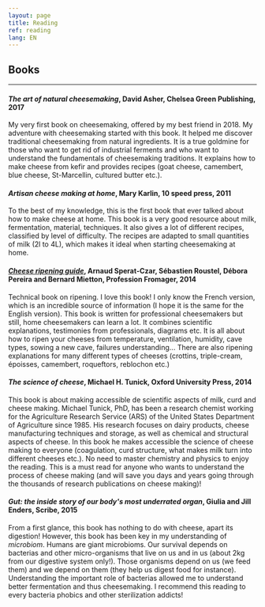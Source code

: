 ```yaml
---
layout: page
title: Reading
ref: reading
lang: EN
---
```


## Books
---

#### *The art of natural cheesemaking*, David Asher, Chelsea Green Publishing, 2017

My very first book on cheesemaking, offered by my best friend in 2018. 
My adventure with cheesemaking started with this book. It helped me discover traditional cheesemaking from natural ingredients. 
It is a true goldmine for those who want to get rid of industrial ferments and who want to understand the fundamentals of cheesemaking traditions. 
It explains how to make cheese from kefir and provides recipes (goat cheese, camembert, blue cheese, St-Marcellin, cultured butter etc.).

#### *Artisan cheese making at home*, Mary Karlin, 10 speed press, 2011

To the best of my knowledge, this is the first book that ever talked about how to make cheese at home. 
This book is a very good resource about milk, fermentation, material, techniques. It also gives a lot of different recipes, classified by level of difficulty. 
The recipes are adapted to small quantities of milk (2l to 4L), which makes it ideal when starting cheesemaking at home.

#### *[Cheese ripening guide](https://www.professionfromager.com/vpc-guide-va/)*, Arnaud Sperat-Czar, Sébastien Roustel, Débora Pereira and Bernard Mietton, Profession Fromager, 2014

Technical book on ripening. I love this book! I only know the French version, which is an incredible source of information (I hope it is the same for the English version).
This book is written for professional cheesemakers but still, home cheesemakers can learn a lot.
It combines scientific explanations, testimonies from professionals, diagrams etc.
It is all about how to ripen your cheeses from temperature, ventilation, humidity, cave types, sowing a new cave, failures understanding...
There are also ripening explanations for many different types of cheeses (crottins, triple-cream, époisses, camembert, roqueftors, reblochon etc.)

#### *The science of cheese*, Michael H. Tunick, Oxford University Press, 2014

This book is about making accessible de scientific aspects of milk, curd and cheese making. 
Michael Tunick, PhD, has been a research chemist working for the Agriculture Research Service (ARS) of the United States Department of Agriculture since 1985.
His research focuses on dairy products, cheese manufacturing techniques and storage, as well as chemical and structural aspects of cheese.
In this book he makes accessible the science of cheese making to everyone (coagulation, curd structure, what makes milk turn into different cheeses etc.). 
No need to master chemistry and physics to enjoy the reading. 
This is a must read for anyone who wants to understand the process of cheese making (and will save you days and years going through the thousands of research publications on cheese making)!


#### *Gut: the inside story of our body's most underrated organ*, Giulia and Jill Enders, Scribe, 2015

From a first glance, this book has nothing to do with cheese, apart its digestion!
However, this book has been key in my understanding of *microbiom*.
Humans are giant microbioms. Our survival depends on bacterias and other micro-organisms that live on us and in us (about 2kg from our digestive system only!).
Those organisms depend on us (we feed them) and we depend on them (they help us digest food for instance).
Understanding the important role of bacterias allowed me to understand better fermentation and thus cheesemaking.
I recommend this reading to every bacteria phobics and other sterilization addicts!

